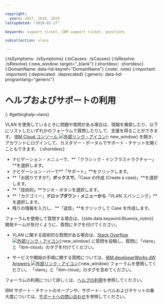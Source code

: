 ```yaml
---

copyright:
  years: 2017, 2018, 2019
lastupdated: "2019-02-27"

keywords: support ticket, IBM support ticket, questions

subcollection: vlans

---
```


<!-- Common attributes used in the template are defined as follows: -->
{:tsSymptoms: .tsSymptoms}
{:tsCauses: .tsCauses}
{:tsResolve: .tsResolve}
{:new_window: target="_blank"}
{:shortdesc: .shortdesc}
{:DomainName: data-hd-keyref="DomainName"}
{:note: .note}
{:important: .important}
{:deprecated: .deprecated}
{:generic: data-hd-programlang="generic"}

<!-- # {{site.data.keyword.blockstorageshort}} troubleshooting
{: #ts} -->
<!-- Provide an appropriate ID above -->

<!-- IN PROGRESS - AUDIENCE BLUE, STAGING ONLY -->


<!-- This is the template for troubleshooting topics.  -->

<!-- The short description section should include the service long name and "Bluemix" for search optimization. Example short description: -->

<!-- Add a heading and content for how to get help and support. Use this template for beta and GA services:  -->
# ヘルプおよびサポートの利用
{: #gettinghelp-vlans}

VLAN を使用しているときに問題や質問がある場合は、情報を検索したり、以下にリストしたいずれかのフォーラムで質問したりして、支援を得ることができます。 [IBM Cloud コンソール ![外部リンク・アイコン](../../icons/launch-glyph.svg "外部リンク・アイコン")](https://{DomainName}/unifiedsupport/cases/add){: new_window} を開き、アカウントにログインして、カスタマー・ポータルでサポート・チケットを開くこともできます。
{:shortdesc}

* ナビゲーション・メニューで、**「クラシック・インフラストラクチャー」**を選択します。
* ナビゲーション・バーで**「サポート」**をクリックします。
* **「お困りですか?」**ボックスで、**「Case の作成 (Create a case)」**を選択します。
* **「技術的」**ラジオ・ボタンを選択します。
* **「カテゴリー」**ドロップダウン・メニューから**「VLAN スパンニング」**を選択します。
* 残りの情報を入力し、**「送信」**をクリックして Case を作成します。

フォーラムを使用して質問する場合は、{{site.data.keyword.Bluemix_notm}} 開発チームが気付くように、質問にタグを付けてください。
<!--Insert the appropriate Stack Overflow tag for your service for <block-storage> in URL and text below:  -->
* VLAN に関する技術的な質問がある場合は、[Stack Overflow ![外部リンク・アイコン](../../icons/launch-glyph.svg "外部リンク・アイコン")](https://stackoverflow.com/search?q=vlans+ibm-cloud){:new_window} に質問を投稿し、質問に「vlans」と「ibm-cloud」のタグを付けてください。
<!--Insert the appropriate dW Answers tag for your service for <service_keyword> in URL below:  -->
* サービスや開始の手順に関する質問については、[IBM developerWorks dW Answers ![外部リンク・アイコン](../../icons/launch-glyph.svg "外部リンク・アイコン")](https://developer.ibm.com/answers/topics/vlans.html?smartspace=ibm-cloud){:new_window} フォーラムを使用してください。 「vlans」と「ibm-cloud」のタグを含めてください。

フォーラムの利用について詳しくは、[ヘルプの利用](/docs/get-support?topic=get-support-getting-customer-support)を参照してください。

IBM サポート・チケットのオープンや、サポート・レベルおよびチケットの重大度については、[サポートへの問い合わせ](/docs/get-support?topic=get-support-getting-customer-support)を参照してください。
